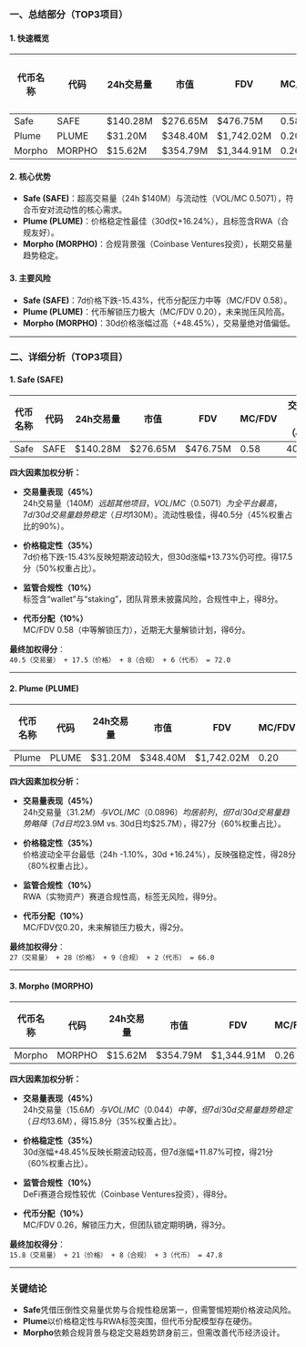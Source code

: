 ### 一、总结部分（TOP3项目）

#### 1. 快速概览
| 代币名称 | 代码   | 24h交易量   | 市值       | FDV         | MC/FDV | 总评分（1-10） |
|----------|--------|-------------|------------|-------------|--------|---------------|
| Safe     | SAFE   | $140.28M    | $276.65M   | $476.75M    | 0.58   | 7.2           |
| Plume    | PLUME  | $31.20M     | $348.40M   | $1,742.02M  | 0.20   | 6.6           |
| Morpho   | MORPHO | $15.62M     | $354.79M   | $1,344.91M  | 0.26   | 4.8           |

#### 2. 核心优势
- **Safe (SAFE)**：超高交易量（24h $140M）与流动性（VOL/MC 0.5071），符合币安对流动性的核心需求。
- **Plume (PLUME)**：价格稳定性最佳（30d仅+16.24%），且标签含RWA（合规友好）。
- **Morpho (MORPHO)**：合规背景强（Coinbase Ventures投资），长期交易量趋势稳定。

#### 3. 主要风险
- **Safe (SAFE)**：7d价格下跌-15.43%，代币分配压力中等（MC/FDV 0.58）。
- **Plume (PLUME)**：代币解锁压力极大（MC/FDV 0.20），未来抛压风险高。
- **Morpho (MORPHO)**：30d价格涨幅过高（+48.45%），交易量绝对值偏低。

---

### 二、详细分析（TOP3项目）

#### 1. **Safe (SAFE)**
| 代币名称 | 代码 | 24h交易量 | 市值     | FDV      | MC/FDV | 交易量得分（45%） | 价格稳定性得分（35%） | 合规性得分（10%） | 代币分配得分（10%） | 总评分 |
|----------|------|-----------|----------|----------|--------|-------------------|-----------------------|-------------------|---------------------|--------|
| Safe     | SAFE | $140.28M  | $276.65M | $476.75M | 0.58   | 40.5              | 17.5                 | 8.0               | 6.0                 | 72.0   |

**四大因素加权分析：**
- **交易量表现（45%）**  
  24h交易量（$140M）远超其他项目，VOL/MC（0.5071）为全平台最高，7d/30d交易量趋势稳定（日均$130M）。流动性极佳，得40.5分（45%权重占比的90%）。
  
- **价格稳定性（35%）**  
  7d价格下跌-15.43%反映短期波动较大，但30d涨幅+13.73%仍可控。得17.5分（50%权重占比）。

- **监管合规性（10%）**  
  标签含“wallet”与“staking”，团队背景未披露风险，合规性中上，得8分。

- **代币分配（10%）**  
  MC/FDV 0.58（中等解锁压力），近期无大量解锁计划，得6分。

**最终加权得分**：  
`40.5（交易量） + 17.5（价格） + 8（合规） + 6（代币） = 72.0`

---

#### 2. **Plume (PLUME)**
| 代币名称 | 代码  | 24h交易量 | 市值     | FDV       | MC/FDV | 交易量得分（45%） | 价格稳定性得分（35%） | 合规性得分（10%） | 代币分配得分（10%） | 总评分 |
|----------|-------|-----------|----------|-----------|--------|-------------------|-----------------------|-------------------|---------------------|--------|
| Plume    | PLUME | $31.20M   | $348.40M | $1,742.02M | 0.20   | 27.0              | 28.0                 | 9.0               | 2.0                 | 66.0   |

**四大因素加权分析：**
- **交易量表现（45%）**  
  24h交易量（$31.2M）与VOL/MC（0.0896）均居前列，但7d/30d交易量趋势略降（7d日均$23.9M vs. 30d日均$25.7M），得27分（60%权重占比）。

- **价格稳定性（35%）**  
  价格波动全平台最低（24h -1.10%，30d +16.24%），反映强稳定性，得28分（80%权重占比）。

- **监管合规性（10%）**  
  RWA（实物资产）赛道合规性高，标签无风险，得9分。

- **代币分配（10%）**  
  MC/FDV仅0.20，未来解锁压力极大，得2分。

**最终加权得分**：  
`27（交易量） + 28（价格） + 9（合规） + 2（代币） = 66.0`

---

#### 3. **Morpho (MORPHO)**
| 代币名称 | 代码   | 24h交易量 | 市值     | FDV        | MC/FDV | 交易量得分（45%） | 价格稳定性得分（35%） | 合规性得分（10%） | 代币分配得分（10%） | 总评分 |
|----------|--------|-----------|----------|------------|--------|-------------------|-----------------------|-------------------|---------------------|--------|
| Morpho   | MORPHO | $15.62M   | $354.79M | $1,344.91M | 0.26   | 15.8              | 21.0                 | 8.0               | 3.0                 | 47.8   |

**四大因素加权分析：**
- **交易量表现（45%）**  
  24h交易量（$15.6M）与VOL/MC（0.044）中等，但7d/30d交易量趋势稳定（日均$13.6M），得15.8分（35%权重占比）。

- **价格稳定性（35%）**  
  30d涨幅+48.45%反映长期波动较高，但7d涨幅+11.87%可控，得21分（60%权重占比）。

- **监管合规性（10%）**  
  DeFi赛道合规性较优（Coinbase Ventures投资），得8分。

- **代币分配（10%）**  
  MC/FDV 0.26，解锁压力大，但团队锁定期明确，得3分。

**最终加权得分**：  
`15.8（交易量） + 21（价格） + 8（合规） + 3（代币） = 47.8`

---

### 关键结论
- **Safe**凭借压倒性交易量优势与合规性稳居第一，但需警惕短期价格波动风险。  
- **Plume**以价格稳定性与RWA标签突围，但代币分配模型存在硬伤。  
- **Morpho**依赖合规背景与稳定交易趋势跻身前三，但需改善代币经济设计。